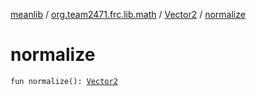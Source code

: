 [meanlib](../../index.md) / [org.team2471.frc.lib.math](../index.md) / [Vector2](index.md) / [normalize](./normalize.md)

# normalize

`fun normalize(): `[`Vector2`](index.md)